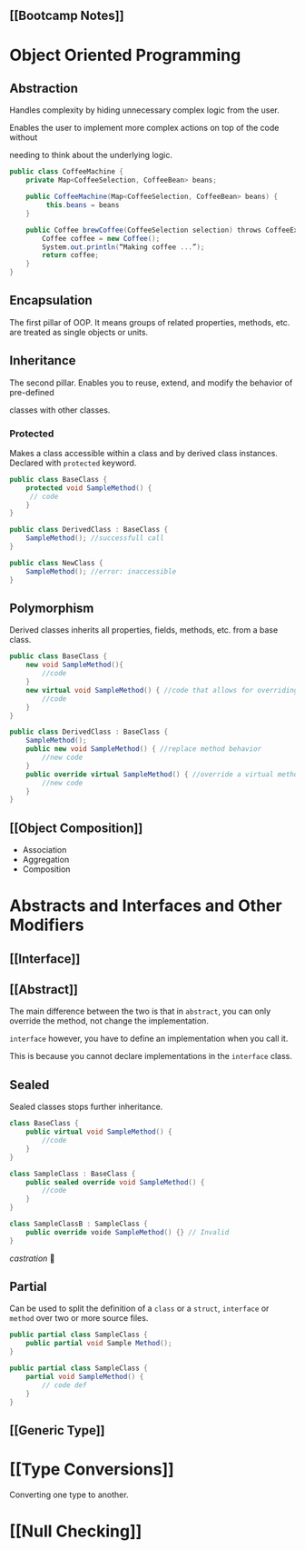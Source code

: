 [[Bootcamp Notes]]
---
# Object Oriented Programming
## Abstraction

Handles complexity by hiding unnecessary complex logic from the user. 

Enables the user to implement more complex actions on top of the code without

needing to think about the underlying logic.

```csharp
public class CoffeeMachine {
    private Map<CoffeeSelection, CoffeeBean> beans;

    public CoffeeMachine(Map<CoffeeSelection, CoffeeBean> beans) { 
         this.beans = beans
    }

    public Coffee brewCoffee(CoffeeSelection selection) throws CoffeeException {
        Coffee coffee = new Coffee();
        System.out.println(“Making coffee ...”);
        return coffee;
    }
}
```

## Encapsulation

The first pillar of OOP. It means groups of related properties, methods, etc. are treated as single objects or units.

## Inheritance

The second pillar. Enables you to reuse, extend, and modify the behavior of pre-defined

classes with other classes.

### Protected

Makes a class accessible within a class and by derived class instances. Declared with `protected` keyword.

```csharp
public class BaseClass {
	protected void SampleMethod() {
	 // code
	}
}

public class DerivedClass : BaseClass {
	SampleMethod(); //successfull call
}

public class NewClass {
	SampleMethod(); //error: inaccessible
}
```

## Polymorphism

Derived classes inherits all properties, fields, methods, etc. from a base class.

```csharp
public class BaseClass {
	new void SampleMethod(){
		//code
	}
	new virtual void SampleMethod() { //code that allows for overriding
		//code
	}
}

public class DerivedClass : BaseClass {
	SampleMethod();
	public new void SampleMethod() { //replace method behavior
		//new code
	} 
	public override virtual SampleMethod() { //override a virtual method
		//new code
	}
}
```

## [[Object Composition]]
- Association
- Aggregation
- Composition

# Abstracts and Interfaces and Other Modifiers
## [[Interface]]

## [[Abstract]]

The main difference between the two is that in `abstract`, you can only override the method, not change the implementation. 

`interface` however, you have to define an implementation when you call it. 

This is because you cannot declare implementations in the `interface` class.

## Sealed

Sealed classes stops further inheritance.

```csharp
class BaseClass {
	public virtual void SampleMethod() {
		//code
	}
}

class SampleClass : BaseClass {
	public sealed override void SampleMethod() {
		//code
	}
}

class SampleClassB : SampleClass {
	public override voide SampleMethod() {} // Invalid
}
```

*castration* 🥶

## Partial

Can be used to split the definition of a `class` or a `struct`, `interface` or `method` over two or more source files.

```csharp
public partial class SampleClass {
	public partial void Sample Method();
}

public partial class SampleClass {
	partial void SampleMethod() {
		// code def
	}
}
```

## [[Generic Type]]

# [[Type Conversions]]

Converting one type to another.

# [[Null Checking]]
